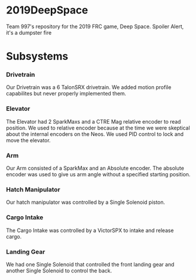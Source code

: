 # 2019DeepSpace
Team 997's repository for the 2019 FRC game, Deep Space. Spoiler Alert, it's a dumpster fire
<h1>Subsystems</h1>
<h3>Drivetrain</h3>
  Our Drivetrain was a 6 TalonSRX drivetrain. We added motion profile capabilites but never properly implemented them.
<h3>Elevator</h3>
  The Elevator had 2 SparkMaxs and a CTRE Mag relative encoder to read position. We used to relative encoder because
  at the time we were skeptical about the internal encoders on the Neos. We used PID control to lock and move the elevator.
<h3>Arm</h3>
  Our Arm consisted of a SparkMax and an Absolute encoder. The absolute encoder was used to give us arm angle without a
  specified starting position.
<h3>Hatch Manipulator</h3>
  Our hatch manipulator was controlled by a Single Solenoid piston.
<h3>Cargo Intake</h3>
  The Cargo Intake was controlled by a VictorSPX to intake and release cargo.
<h3>Landing Gear</h3>
  We had one Single Solenoid that controlled the front landing gear and another Single Solenoid to control the back.
